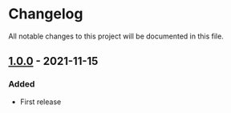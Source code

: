 # Changelog
All notable changes to this project will be documented in this file.

## [1.0.0] - 2021-11-15
### Added
- First release

[1.0.0]: https://github.com/bezo97/IFSRenderer/releases/tag/v1.0.0
